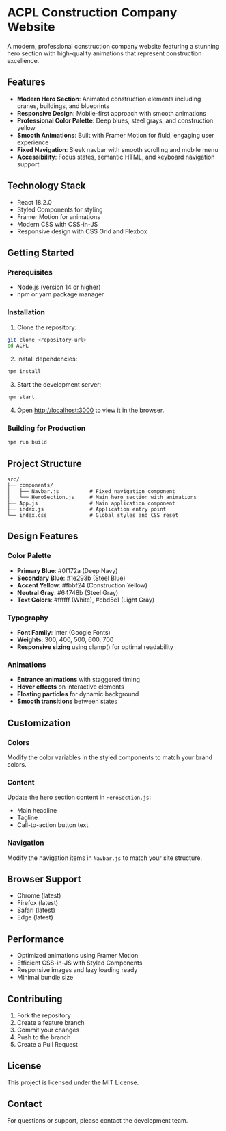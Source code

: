 # ACPL Construction Company Website

A modern, professional construction company website featuring a stunning hero section with high-quality animations that represent construction excellence.

## Features

- **Modern Hero Section**: Animated construction elements including cranes, buildings, and blueprints
- **Responsive Design**: Mobile-first approach with smooth animations
- **Professional Color Palette**: Deep blues, steel grays, and construction yellow
- **Smooth Animations**: Built with Framer Motion for fluid, engaging user experience
- **Fixed Navigation**: Sleek navbar with smooth scrolling and mobile menu
- **Accessibility**: Focus states, semantic HTML, and keyboard navigation support

## Technology Stack

- React 18.2.0
- Styled Components for styling
- Framer Motion for animations
- Modern CSS with CSS-in-JS
- Responsive design with CSS Grid and Flexbox

## Getting Started

### Prerequisites

- Node.js (version 14 or higher)
- npm or yarn package manager

### Installation

1. Clone the repository:
```bash
git clone <repository-url>
cd ACPL
```

2. Install dependencies:
```bash
npm install
```

3. Start the development server:
```bash
npm start
```

4. Open [http://localhost:3000](http://localhost:3000) to view it in the browser.

### Building for Production

```bash
npm run build
```

## Project Structure

```
src/
├── components/
│   ├── Navbar.js          # Fixed navigation component
│   └── HeroSection.js     # Main hero section with animations
├── App.js                 # Main application component
├── index.js               # Application entry point
└── index.css              # Global styles and CSS reset
```

## Design Features

### Color Palette
- **Primary Blue**: #0f172a (Deep Navy)
- **Secondary Blue**: #1e293b (Steel Blue)
- **Accent Yellow**: #fbbf24 (Construction Yellow)
- **Neutral Gray**: #64748b (Steel Gray)
- **Text Colors**: #ffffff (White), #cbd5e1 (Light Gray)

### Typography
- **Font Family**: Inter (Google Fonts)
- **Weights**: 300, 400, 500, 600, 700
- **Responsive sizing** using clamp() for optimal readability

### Animations
- **Entrance animations** with staggered timing
- **Hover effects** on interactive elements
- **Floating particles** for dynamic background
- **Smooth transitions** between states

## Customization

### Colors
Modify the color variables in the styled components to match your brand colors.

### Content
Update the hero section content in `HeroSection.js`:
- Main headline
- Tagline
- Call-to-action button text

### Navigation
Modify the navigation items in `Navbar.js` to match your site structure.

## Browser Support

- Chrome (latest)
- Firefox (latest)
- Safari (latest)
- Edge (latest)

## Performance

- Optimized animations using Framer Motion
- Efficient CSS-in-JS with Styled Components
- Responsive images and lazy loading ready
- Minimal bundle size

## Contributing

1. Fork the repository
2. Create a feature branch
3. Commit your changes
4. Push to the branch
5. Create a Pull Request

## License

This project is licensed under the MIT License.

## Contact

For questions or support, please contact the development team.
